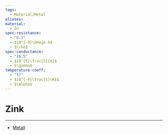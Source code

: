 ```yaml
---
tags:
  - Material/Metal
aliases: 
material:
  - Zn
spec-resistance:
  - "6.1"
  - $10^{-8}\Omega m$
  - $\rho$
spec-conductance:
  - "16.5"
  - $10^{8}\frac{S}{m}$
  - $\gamma$
temperature-coeff:
  - "37"
  - $10^{-4}\frac{1}{K}$
  - $\alpha$
---
```


# Zink

---

- [Metall](../../Chemie/Metallbindung.md)